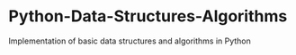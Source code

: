 # Python-Data-Structures-Algorithms
Implementation of basic data structures and algorithms in Python
